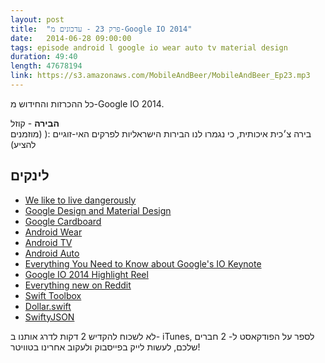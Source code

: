 ```yaml
---
layout: post
title:  "פרק 23 - עדכונים מ-Google IO 2014"
date:   2014-06-28 09:00:00
tags: episode android l google io wear auto tv material design
duration: 49:40
length: 47678194
link: https://s3.amazonaws.com/MobileAndBeer/MobileAndBeer_Ep23.mp3
---
```


כל ההכרזות והחידוש מ-Google IO 2014.  


**הבירה** - קוזל  
בירה צ׳כית איכותית, כי נגמרו לנו הבירות הישראליות לפרקים האי-זוגיים :( (מוזמנים להציע)

## לינקים

* [We like to live dangerously](https://twitter.com/avihut/status/481872955518246912)
* [Google Design and Material Design](http://google.com/design/)
* [Google Cardboard](http://gizmodo.com/turn-your-android-into-a-virtual-reality-headset-with-g-1596026538)
* [Android Wear](http://www.android.com/wear/)
* [Android TV](http://www.android.com/tv/)
* [Android Auto](http://www.android.com/auto/)
* [Everything You Need to Know about Google's IO Keynote](http://www.wired.com/2014/06/google-io-keynote/)
* [Google IO 2014 Highlight Reel](http://mobile.theverge.com/2014/6/25/5843146/google-io-2014-highlight-reel)
* [Everything new on Reddit](http://www.reddit.com/r/Android/comments/2927iq/google_io_2014_discussion_thread/)
* [Swift Toolbox](http://www.swifttoolbox.io)
* [Dollar.swift](https://github.com/ankurp/Dollar.swift)
* [SwiftyJSON](https://github.com/lingoer/SwiftyJSON)


לא לשכוח להקדיש 2 דקות לדרג אותנו ב- iTunes, לספר על הפודקאסט ל- 2 חברים שלכם, לעשות לייק בפייסבוק ולעקוב אחרינו בטוויטר!
